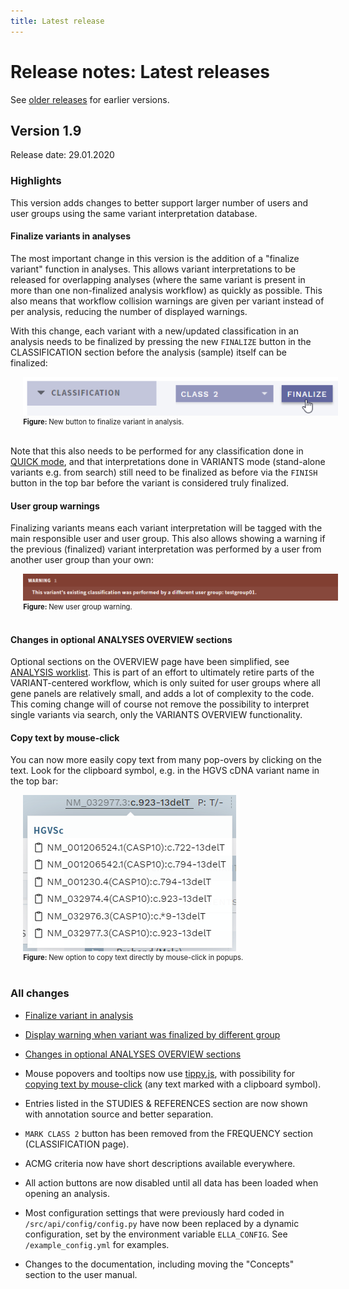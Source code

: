 ```yaml
---
title: Latest release
---
```


# Release notes: Latest releases

See [older releases](/releasenotes/olderreleases.md) for earlier versions.

## Version 1.9

Release date: 29.01.2020

### Highlights

This version adds changes to better support larger number of users and user groups using the same variant interpretation database. 

#### Finalize variants in analyses

The most important change in this version is the addition of a "finalize variant" function in analyses. This allows variant interpretations to be released for overlapping analyses (where the same variant is present in more than one non-finalized analysis workflow) as quickly as possible. This also means that workflow collision warnings are given per variant instead of per analysis, reducing the number of displayed warnings.

With this change, each variant with a new/updated classification in an analysis needs to be finalized by pressing the new `FINALIZE` button in the CLASSIFICATION section before the analysis (sample) itself can be finalized:

<div style="text-indent: 4%;">
    <img src="./img/1-9-finalize-variant.png">
    <br>
    <div style="font-size: 80%;">
        <strong>Figure: </strong>New button to finalize variant in analysis.
    </div>
    <br>
</div>

Note that this also needs to be performed for any classification done in [QUICK mode](/manual/quick-classification.md), and that interpretations done in VARIANTS mode (stand-alone variants e.g. from search) still need to be finalized as before via the `FINISH` button in the top bar before the variant is considered truly finalized. 

#### User group warnings

Finalizing variants means each variant interpretation will be tagged with the main responsible user and user group. This also allows showing a warning if the previous (finalized) variant interpretation was performed by a user from another user group than your own: 

<div style="text-indent: 4%;">
    <img src="./img/1-9-user-group-warning.png">
    <br>
    <div style="font-size: 80%;">
        <strong>Figure: </strong>New user group warning.
    </div>
    <br>
</div>

#### Changes in optional ANALYSES OVERVIEW sections

Optional sections on the OVERVIEW page have been simplified, see [ANALYSIS worklist](/manual/choosing-sample-variant.html#optional-alternative-analyses-worklist-sections). This is part of an effort to ultimately retire parts of the VARIANT-centered workflow, which is only suited for user groups where all gene panels are relatively small, and adds a lot of complexity to the code. This coming change will of course not remove the possibility to interpret single variants via search, only the VARIANTS OVERVIEW functionality.

#### Copy text by mouse-click

You can now more easily copy text from many pop-overs by clicking on the text. Look for the clipboard symbol, e.g. in the HGVS cDNA variant name in the top bar: 

<div style="text-indent: 4%;">
    <img src="./img/1-9-popup.png">
    <br>
    <div style="font-size: 80%;">
        <strong>Figure: </strong>New option to copy text directly by mouse-click in popups.
    </div>
    <br>
</div>

### All changes

<!-- MR !341 -->
- [Finalize variant in analysis](#finalize-variants-in-analyses)
<!-- MR !346 -->
- [Display warning when variant was finalized by different group](#user-group-warnings)
<!-- MR !??? -->
- [Changes in optional ANALYSES OVERVIEW sections](#changes-in-optional-analyses-overview-sections)
<!-- MR !350 -->
- Mouse popovers and tooltips now use [tippy.js](https://atomiks.github.io/tippyjs/), with possibility for [copying text by mouse-click](#copy-text-by-mouse-click) (any text marked with a clipboard symbol).
<!-- MR !347 -->
- Entries listed in the STUDIES & REFERENCES section are now shown with annotation source and better separation. 
<!-- MR !341-->
- `MARK CLASS 2` button has been removed from the FREQUENCY section (CLASSIFICATION page).
<!-- MR !355 -->
- ACMG criteria now have short descriptions available everywhere.
<!-- MR !348 -->
- All action buttons are now disabled until all data has been loaded when opening an analysis.
<!-- MR !349 -->
- Most configuration settings that were previously hard coded in `/src/api/config/config.py` have now been replaced by a dynamic configuration, set by the environment variable `ELLA_CONFIG`. See `/example_config.yml` for examples.
<!-- MR !351 -->
- Changes to the documentation, including moving the "Concepts" section to the user manual. 

